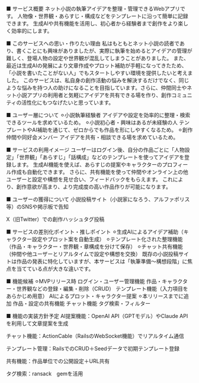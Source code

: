 ■ サービス概要
ネット小説の執筆アイデアを整理・管理できるWebアプリです。
人物像・世界観・あらすじ・構成などをテンプレートに沿って簡単に記録できます。
生成AIや共有機能を活用し、初心者から経験者まで創作をより楽しく効率的にします。

■ このサービスへの思い・作りたい理由
私はもともとネット小説の読者であり、書くことにも興味がありましたが、実際に執筆を始めるとアイデアの管理が難しく、登場人物の設定や世界観が混乱してしまうことがありました。
また、最近は生成AIの発展により文章作成やプロット補助が手軽になってきたため、「小説を書いたことがない人」でもスタートしやすい環境を提供したいと考えました。
このサービスは、私自身の創作活動の悩みを解決するだけでなく、同じような悩みを持つ人の助けになることを目指しています。さらに、仲間同士やネット小説アプリの利用者と気軽にアイデアを共有できる場を作り、創作コミュニティの活性化にもつなげたいと思っています。

■ ユーザー層について
⚪︎小説執筆経験者
  アイデアや設定を効率的に整理・検索できるツールを求めているため。
⚪︎小説初心者・興味はあるが未経験の人
  テンプレートやAI補助を通じて、ゼロからでも作品を形にしやすくなるため。
⚪︎創作仲間や同好会メンバー
  アイデアを共有・相談できる場を求めているため。

■ サービスの利用イメージ
ユーザーはログイン後、自分の作品ごとに「人物設定」「世界観」「あらすじ」「話構成」などのテンプレートを使ってアイデアを登録します。
生成AI機能を使えば、あらすじの提案やキャラクターのプロフィール作成も自動化できます。
さらに、共有機能を使って仲間やオンライン上の他ユーザーと設定や構想を見せ合い、フィードバックをもらえます。
これにより、創作意欲が高まり、より完成度の高い作品作りが可能になります。

■ ユーザーの獲得について
小説投稿サイト（小説家になろう、アルファポリス等）のSNSや掲示板で告知

X（旧Twitter）での創作ハッシュタグ投稿

■ サービスの差別化ポイント・推しポイント
⚪︎生成AIによるアイデア補助（キャラクター設定やプロット案を自動生成）
⚪︎テンプレート化された整理機能（作品・キャラクター・世界観・章構成を分けて保存）
⚪︎チャット共有機能（仲間や他ユーザーとリアルタイムで設定や構想を交換）
既存の小説投稿サイトは作品の発表に特化していますが、本サービスは「執筆準備〜構想段階」に焦点を当てている点が大きな違いです。

■ 機能候補
⚪︎MVPリリース時
ログイン・ユーザー管理機能
作品・キャラクター・世界観などの登録・編集・削除（CRUD）
テンプレート機能（入力項目をあらかじめ用意）
AIによるプロット・キャラクター提案
⚪︎本リリースまでに追加
作品・設定の共有機能
チャット機能
タグ検索・フィルター

■ 機能の実装方針予定
AI提案機能：OpenAI API（GPTモデル）やClaude APIを利用して文章提案を生成

チャット機能：ActionCable（RailsのWebSocket機能）でリアルタイム通信

テンプレート管理：RailsでのCRUD＋Seedデータで初期テンプレート登録

共有機能：作品単位での公開設定＋URL共有

タグ検索：ransack　gemを活用